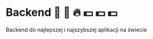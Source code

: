 # Backend :bath: :palm_tree: :fire: :dollar: :dollar: :dollar:
Backend do najlepszej i najszybszej aplikacji na świecie 
